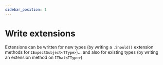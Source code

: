 ```yaml
---
sidebar_position: 1
---
```


# Write extensions

Extensions can be written for new types (by writing a `.Should()` extension methods for `IExpectSubject<TType>`)...
and also for existing types (by writing an extension method on `IThat<TType>`)
